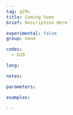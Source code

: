 ```yaml
---
tag: g29c
title: Coming Soon
brief: Description Here

experimental: false
group: none

codes:
  - G29

long:

notes:

parameters:

examples:

---
```


